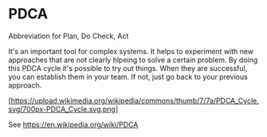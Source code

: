 # PDCA

Abbreviation for Plan, Do Check, Act

It's an important tool for complex systems. It helps to experiment with
new approaches that are not clearly hlpeing to solve a certain problem.
By doing this PDCA cycle it's possible to try out things. When they are
successful, you can establish them in your team. If not, just go back to
your previous approach.

[https://upload.wikimedia.org/wikipedia/commons/thumb/7/7a/PDCA_Cycle.svg/700px-PDCA_Cycle.svg.png]

See https://en.wikipedia.org/wiki/PDCA